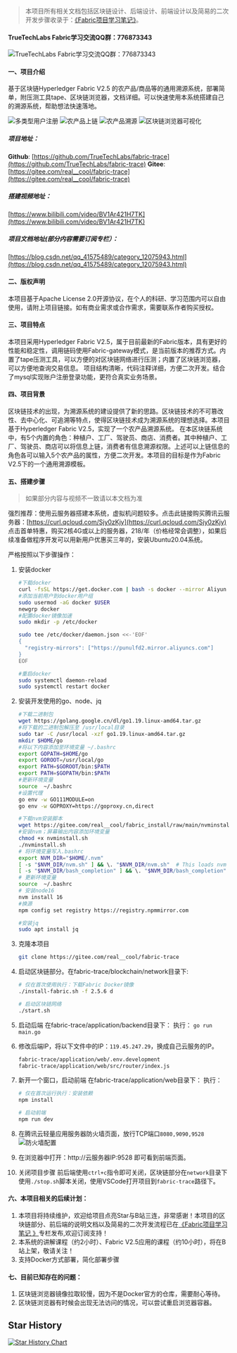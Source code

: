 >  本项目所有相关文档包括区块链设计、后端设计、前端设计以及简易的二次开发步骤收录于：[《Fabric项目学习笔记》](https://blog.csdn.net/qq_41575489/article/details/128637560)。

#### TrueTechLabs Fabric学习交流QQ群：776873343
![TrueTechLabs Fabric学习交流QQ群：776873343](https://cdn.jsdelivr.net/gh/trueTechLabs/picture@pic/img202403062026784.png)
#### 一、项目介绍
基于区块链Hyperledger Fabric V2.5 的农产品/商品等的通用溯源系统，部署简单，附压测工具tape、区块链浏览器，文档详细。可以快速使用本系统搭建自己的溯源系统，帮助想法快速落地。

![多类型用户注册](https://img-blog.csdnimg.cn/direct/1933eb3ffec54ff7b2f45cad5b5fd466.png)
![农产品上链](https://img-blog.csdnimg.cn/direct/6c8a57e71f11491ebdeb6b1de124758a.png)
![农产品溯源](https://img-blog.csdnimg.cn/direct/aa722749f09843daa6d327a70c5c2bf1.png)
![区块链浏览器可视化](https://img-blog.csdnimg.cn/direct/6df49c9755d244f4ad1407342f3f1ee5.png)

##### 项目地址：
**Github**:
[https://github.com/TrueTechLabs/fabric-trace](https://github.com/TrueTechLabs/fabric-trace)
**Gitee**:
[https://gitee.com/real__cool/fabric-trace](https://gitee.com/real__cool/fabric-trace)

##### 搭建视频地址：
[https://www.bilibili.com/video/BV1Ar421H7TK](https://www.bilibili.com/video/BV1Ar421H7TK)
##### 项目文档地址(部分内容需要订阅专栏）：
[https://blog.csdn.net/qq_41575489/category_12075943.html](https://blog.csdn.net/qq_41575489/category_12075943.html)

#### 二、版权声明
本项目基于Apache License 2.0开源协议，在个人的科研、学习范围内可以自由使用，请附上项目链接。如有商业需求或合作需求，需要联系作者购买授权。

#### 三、项目特点
本项目采用Hyperledger Fabric V2.5，属于目前最新的Fabric版本，具有更好的性能和稳定性，调用链码使用Fabric-gateway模式，是当前版本的推荐方式。内置了tape压测工具，可以方便的对区块链网络进行压测；内置了区块链浏览器，可以方便地查询交易信息。
项目结构清晰，代码注释详细，方便二次开发。结合了mysql实现账户注册登录功能，更符合真实业务场景。
#### 四、项目背景
区块链技术的出现，为溯源系统的建设提供了新的思路。区块链技术的不可篡改性、去中心化、可追溯等特点，使得区块链技术成为溯源系统的理想选择。本项目基于Hyperledger Fabric V2.5，实现了一个农产品溯源系统。 在本区块链系统中，有5个内置的角色：种植户、工厂、驾驶员、商店、消费者。其中种植户、工厂、驾驶员、商店可以将信息上链，消费者有信息溯源权限。上述可以上链信息的角色各可以输入5个农产品的属性，方便二次开发。本项目的目标是作为Fabric V2.5下的一个通用溯源模板。

#### 五、搭建步骤
> 如果部分内容与视频不一致请以本文档为准

 强烈推荐：使用云服务器搭建本系统，虚拟机问题较多。点击此链接购买腾讯云服务器：[https://curl.qcloud.com/Sjy0zKjy](https://curl.qcloud.com/Sjy0zKjy) 点击首单特惠，购买2核4G或以上的服务器，218/年（价格经常会调整），如果后续准备做程序开发可以用新用户优惠买三年的，安装Ubuntu20.04系统。

严格按照以下步骤操作：

1. 安装docker 

	```bash
	#下载docker 
	curl -fsSL https://get.docker.com | bash -s docker --mirror Aliyun 
	#添加当前用户到docker用户组 
	sudo usermod -aG docker $USER 
	newgrp docker 
	#配置docker镜像加速
	sudo mkdir -p /etc/docker

	sudo tee /etc/docker/daemon.json <<-'EOF'
	{
	  "registry-mirrors": ["https://punulfd2.mirror.aliyuncs.com"]
	}
	EOF

	#重启docker 
	sudo systemctl daemon-reload
	sudo systemctl restart docker
	```

2. 安装开发使用的go、node、jq

	```bash
	#下载二进制包
	wget https://golang.google.cn/dl/go1.19.linux-amd64.tar.gz
	#将下载的二进制包解压至 /usr/local目录
	sudo tar -C /usr/local -xzf go1.19.linux-amd64.tar.gz
	mkdir $HOME/go
	#将以下内容添加至环境变量 ~/.bashrc
	export GOPATH=$HOME/go
	export GOROOT=/usr/local/go
	export PATH=$GOROOT/bin:$PATH
	export PATH=$GOPATH/bin:$PATH
	#更新环境变量
	source  ~/.bashrc 
	#设置代理
	go env -w GO111MODULE=on
	go env -w GOPROXY=https://goproxy.cn,direct
	
	#下载nvm安装脚本
	wget https://gitee.com/real__cool/fabric_install/raw/main/nvminstall.sh
	#安装nvm；屏幕输出内容添加环境变量
	chmod +x nvminstall.sh
	./nvminstall.sh
	# 将环境变量写入.bashrc
	export NVM_DIR="$HOME/.nvm"
	[ -s "$NVM_DIR/nvm.sh" ] && \. "$NVM_DIR/nvm.sh"  # This loads nvm
	[ -s "$NVM_DIR/bash_completion" ] && \. "$NVM_DIR/bash_completion"  # This loads nvm bash_completion
	# 更新环境变量
	source  ~/.bashrc
	# 安装node16
	nvm install 16
	#换源
	npm config set registry https://registry.npmmirror.com
	
	#安装jq 
	sudo apt install jq
	```



3. 克隆本项目 

	```bash
	git clone https://gitee.com/real__cool/fabric-trace
	```

4. 启动区块链部分。在fabric-trace/blockchain/network目录下:

	```bash
	# 仅在首次使用执行：下载Fabric Docker镜像
	./install-fabric.sh -f 2.5.6 d 
	```

	```bash
	# 启动区块链网络
	./start.sh
	```


5. 启动后端 在fabric-trace/application/backend目录下： 执行： `go run main.go`

6. 修改后端IP，将以下文件中的IP：`119.45.247.29`，换成自己云服务的IP。
	```bash
	fabric-trace/application/web/.env.development
	fabric-trace/application/web/src/router/index.js
	```

7. 新开一个窗口，启动前端 在fabric-trace/application/web目录下： 执行： 

	```bash
	# 仅在首次运行执行：安装依赖
	npm install 
	```

	```bash
	# 启动前端
	npm run dev
	```
8. 在腾讯云轻量应用服务器防火墙页面，放行TCP端口`8080,9090,9528`
![防火墙配置](https://img-blog.csdnimg.cn/direct/d12870cf7a464796b0f635cdc9c1708b.png)

9. 在浏览器中打开：http://云服务器IP:9528 即可看到前端页面。
10. 关闭项目步骤
前后端使用`ctrl+c`指令即可关闭，区块链部分在`network`目录下使用`./stop.sh`脚本关闭，使用VSCode打开项目到`fabric-trace`路径下。
#### 六、本项目相关的后续计划：

1. 本项目将持续维护，欢迎给项目点亮Star与B站三连，非常感谢！本项目的区块链部分、前后端的说明文档以及简易的二次开发流程已在[《Fabric项目学习笔记 》](https://blog.csdn.net/qq_41575489/category_12075943.html)专栏发布,欢迎订阅支持！
2. 本系统的讲解课程（约2小时）、Fabric V2.5应用的课程（约10小时），将在B站上架，敬请关注！
3. 支持Docker方式部署，简化部署步骤
#### 七、目前已知存在的问题：
1. 区块链浏览器镜像拉取较慢，因为不是Docker官方的仓库，需要耐心等待。
2. 区块链浏览器有时候会出现无法访问的情况，可以尝试重启浏览器容器。

## Star History

[![Star History Chart](https://api.star-history.com/svg?repos=TrueTechLabs/fabric-trace&type=Date)](https://star-history.com/#TrueTechLabs/fabric-trace&Date)
